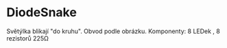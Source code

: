 # DiodeSnake
Světýlka blikají "do kruhu". Obvod podle obrázku.
Komponenty: 8 LEDek , 8 rezistorů 225Ω
